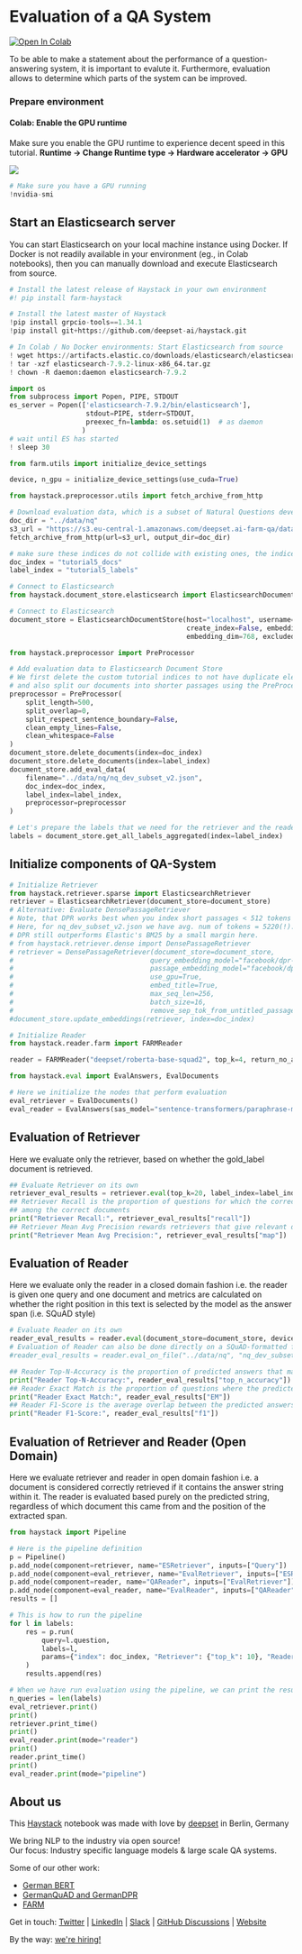 <!---
title: "Tutorial 5"
metaTitle: "Evaluation of a QA System"
metaDescription: ""
slug: "/docs/tutorial5"
date: "2020-09-03"
id: "tutorial5md"
--->

# Evaluation of a QA System

[![Open In Colab](https://colab.research.google.com/assets/colab-badge.svg)](https://colab.research.google.com/github/deepset-ai/haystack/blob/master/tutorials/Tutorial5_Evaluation.ipynb)

To be able to make a statement about the performance of a question-answering system, it is important to evalute it. Furthermore, evaluation allows to determine which parts of the system can be improved.

### Prepare environment

#### Colab: Enable the GPU runtime
Make sure you enable the GPU runtime to experience decent speed in this tutorial.
**Runtime -> Change Runtime type -> Hardware accelerator -> GPU**

<img src="https://raw.githubusercontent.com/deepset-ai/haystack/master/docs/_src/img/colab_gpu_runtime.jpg">


```python
# Make sure you have a GPU running
!nvidia-smi
```

## Start an Elasticsearch server
You can start Elasticsearch on your local machine instance using Docker. If Docker is not readily available in your environment (eg., in Colab notebooks), then you can manually download and execute Elasticsearch from source.


```python
# Install the latest release of Haystack in your own environment 
#! pip install farm-haystack

# Install the latest master of Haystack
!pip install grpcio-tools==1.34.1
!pip install git+https://github.com/deepset-ai/haystack.git

```


```python
# In Colab / No Docker environments: Start Elasticsearch from source
! wget https://artifacts.elastic.co/downloads/elasticsearch/elasticsearch-7.9.2-linux-x86_64.tar.gz -q
! tar -xzf elasticsearch-7.9.2-linux-x86_64.tar.gz
! chown -R daemon:daemon elasticsearch-7.9.2

import os
from subprocess import Popen, PIPE, STDOUT
es_server = Popen(['elasticsearch-7.9.2/bin/elasticsearch'],
                   stdout=PIPE, stderr=STDOUT,
                   preexec_fn=lambda: os.setuid(1)  # as daemon
                  )
# wait until ES has started
! sleep 30
```


```python
from farm.utils import initialize_device_settings

device, n_gpu = initialize_device_settings(use_cuda=True)
```


```python
from haystack.preprocessor.utils import fetch_archive_from_http

# Download evaluation data, which is a subset of Natural Questions development set containing 50 documents
doc_dir = "../data/nq"
s3_url = "https://s3.eu-central-1.amazonaws.com/deepset.ai-farm-qa/datasets/nq_dev_subset_v2.json.zip"
fetch_archive_from_http(url=s3_url, output_dir=doc_dir)
```


```python
# make sure these indices do not collide with existing ones, the indices will be wiped clean before data is inserted
doc_index = "tutorial5_docs"
label_index = "tutorial5_labels"
```


```python
# Connect to Elasticsearch
from haystack.document_store.elasticsearch import ElasticsearchDocumentStore

# Connect to Elasticsearch
document_store = ElasticsearchDocumentStore(host="localhost", username="", password="", index="document",
                                            create_index=False, embedding_field="emb",
                                            embedding_dim=768, excluded_meta_data=["emb"])
```


```python
from haystack.preprocessor import PreProcessor

# Add evaluation data to Elasticsearch Document Store
# We first delete the custom tutorial indices to not have duplicate elements
# and also split our documents into shorter passages using the PreProcessor
preprocessor = PreProcessor(
    split_length=500,
    split_overlap=0,
    split_respect_sentence_boundary=False,
    clean_empty_lines=False,
    clean_whitespace=False
)
document_store.delete_documents(index=doc_index)
document_store.delete_documents(index=label_index)
document_store.add_eval_data(
    filename="../data/nq/nq_dev_subset_v2.json",
    doc_index=doc_index,
    label_index=label_index,
    preprocessor=preprocessor
)

# Let's prepare the labels that we need for the retriever and the reader
labels = document_store.get_all_labels_aggregated(index=label_index)
```

## Initialize components of QA-System


```python
# Initialize Retriever
from haystack.retriever.sparse import ElasticsearchRetriever
retriever = ElasticsearchRetriever(document_store=document_store)
# Alternative: Evaluate DensePassageRetriever
# Note, that DPR works best when you index short passages < 512 tokens as only those tokens will be used for the embedding.
# Here, for nq_dev_subset_v2.json we have avg. num of tokens = 5220(!).
# DPR still outperforms Elastic's BM25 by a small margin here.
# from haystack.retriever.dense import DensePassageRetriever
# retriever = DensePassageRetriever(document_store=document_store,
#                                  query_embedding_model="facebook/dpr-question_encoder-single-nq-base",
#                                  passage_embedding_model="facebook/dpr-ctx_encoder-single-nq-base",
#                                  use_gpu=True,
#                                  embed_title=True,
#                                  max_seq_len=256,
#                                  batch_size=16,
#                                  remove_sep_tok_from_untitled_passages=True)
#document_store.update_embeddings(retriever, index=doc_index)
```


```python
# Initialize Reader
from haystack.reader.farm import FARMReader

reader = FARMReader("deepset/roberta-base-squad2", top_k=4, return_no_answer=True)

```


```python
from haystack.eval import EvalAnswers, EvalDocuments

# Here we initialize the nodes that perform evaluation
eval_retriever = EvalDocuments()
eval_reader = EvalAnswers(sas_model="sentence-transformers/paraphrase-multilingual-mpnet-base-v2")
```

## Evaluation of Retriever
Here we evaluate only the retriever, based on whether the gold_label document is retrieved.


```python
## Evaluate Retriever on its own
retriever_eval_results = retriever.eval(top_k=20, label_index=label_index, doc_index=doc_index)
## Retriever Recall is the proportion of questions for which the correct document containing the answer is
## among the correct documents
print("Retriever Recall:", retriever_eval_results["recall"])
## Retriever Mean Avg Precision rewards retrievers that give relevant documents a higher rank
print("Retriever Mean Avg Precision:", retriever_eval_results["map"])
```

## Evaluation of Reader
Here we evaluate only the reader in a closed domain fashion i.e. the reader is given one query
and one document and metrics are calculated on whether the right position in this text is selected by
the model as the answer span (i.e. SQuAD style)


```python
# Evaluate Reader on its own
reader_eval_results = reader.eval(document_store=document_store, device=device, label_index=label_index, doc_index=doc_index)
# Evaluation of Reader can also be done directly on a SQuAD-formatted file without passing the data to Elasticsearch
#reader_eval_results = reader.eval_on_file("../data/nq", "nq_dev_subset_v2.json", device=device)

## Reader Top-N-Accuracy is the proportion of predicted answers that match with their corresponding correct answer
print("Reader Top-N-Accuracy:", reader_eval_results["top_n_accuracy"])
## Reader Exact Match is the proportion of questions where the predicted answer is exactly the same as the correct answer
print("Reader Exact Match:", reader_eval_results["EM"])
## Reader F1-Score is the average overlap between the predicted answers and the correct answers
print("Reader F1-Score:", reader_eval_results["f1"])
```

## Evaluation of Retriever and Reader (Open Domain)
Here we evaluate retriever and reader in open domain fashion i.e. a document is considered
correctly retrieved if it contains the answer string within it. The reader is evaluated based purely on the
predicted string, regardless of which document this came from and the position of the extracted span.


```python
from haystack import Pipeline

# Here is the pipeline definition
p = Pipeline()
p.add_node(component=retriever, name="ESRetriever", inputs=["Query"])
p.add_node(component=eval_retriever, name="EvalRetriever", inputs=["ESRetriever"])
p.add_node(component=reader, name="QAReader", inputs=["EvalRetriever"])
p.add_node(component=eval_reader, name="EvalReader", inputs=["QAReader"])
results = []
```


```python
# This is how to run the pipeline
for l in labels:
    res = p.run(
        query=l.question,
        labels=l,
        params={"index": doc_index, "Retriever": {"top_k": 10}, "Reader": {"top_k": 5}},
    )
    results.append(res)
```


```python
# When we have run evaluation using the pipeline, we can print the results
n_queries = len(labels)
eval_retriever.print()
print()
retriever.print_time()
print()
eval_reader.print(mode="reader")
print()
reader.print_time()
print()
eval_reader.print(mode="pipeline")
```

## About us

This [Haystack](https://github.com/deepset-ai/haystack/) notebook was made with love by [deepset](https://deepset.ai/) in Berlin, Germany

We bring NLP to the industry via open source!  
Our focus: Industry specific language models & large scale QA systems.  
  
Some of our other work: 
- [German BERT](https://deepset.ai/german-bert)
- [GermanQuAD and GermanDPR](https://deepset.ai/germanquad)
- [FARM](https://github.com/deepset-ai/FARM)

Get in touch:
[Twitter](https://twitter.com/deepset_ai) | [LinkedIn](https://www.linkedin.com/company/deepset-ai/) | [Slack](https://haystack.deepset.ai/community/join) | [GitHub Discussions](https://github.com/deepset-ai/haystack/discussions) | [Website](https://deepset.ai)

By the way: [we're hiring!](https://apply.workable.com/deepset/) 
